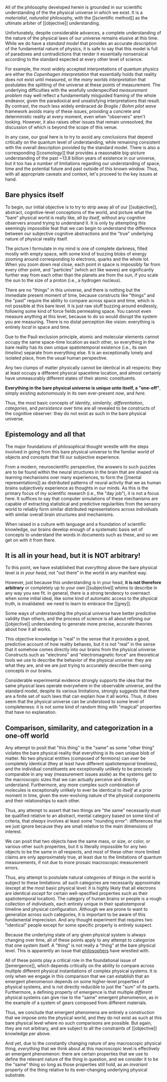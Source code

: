 All of the philosophy developed herein is grounded in our scientific understanding of the the physical universe in which we exist. It is a _materialist_, _naturalist_ philosophy, with the [[scientific method]] as the ultimate arbiter of [[objective]] understanding.

Unfortunately, despite considerable advances, a complete understanding of the nature of the physical laws of our universe remains elusive at this time. While we do have a _standard model_ that provides an accurate _description_ of the fundamental nature of physics, it is safe to say that this model is full of paradoxes and contradictions that render it essentially nonsensical according to the standard expected at every other level of science.

For example, the most widely accepted interpretations of quantum physics are either the _Copenhagen interpretation_ that essentially holds that reality does not exist until measured, or the _many worlds interpretation_ that postulates the splitting of the universe at these points of measurement. The underlying difficulties with the woefully underspecified _measurement problem_ may well reflect a fundamentally misguided framing of the whole endeavor, given the paradoxical and unsatisfying interpretations that result. By contrast, the much less widely embraced _de Broglie / Bohm_ _pilot wave_ framework avoids many of these issues, providing a concrete and deterministic reality at every moment, even when "observers" aren't looking. However, it also raises other issues that remain unresolved, the discussion of which is beyond the scope of this venue.

In any case, our goal here is to try to avoid any conclusions that depend critically on the quantum level of understanding, while remaining consistent with the overall description provided by the standard model. There is also a corresponding [[cosmology]] that provides a reasonable big-picture understanding of the past ~13.8 billion years of existence in our universe, but it too has a number of limitations regarding our understanding of space, time and the potential future and past outside of this known window. Thus, with all appropriate caveats and context, let's proceed to the key issues at hand.

## Bare physics itself

To begin, our initial objective is to try to strip away all of our [[subjective]], abstract, cognitive-level conceptions of the world, and picture what the "bare" physical world is really like, _all by itself_, without any cognitive observers around trying to understand it. It is only by attempting this seemingly impossible feat that we can begin to understand the difference between our subjective cognitive abstractions and the "true" underlying nature of physical reality itself.

The picture I formulate in my mind is one of complete darkness, filled mostly with empty space, with some kind of buzzing blobs of energy zooming around corresponding to electrons, quarks and the whole lot. When you zoom down real close, each point in space is impossibly far from every other point, and "particles" (which act like waves) are significantly further way from each other than the planets are from the sun, if you scale the sun to the size of a proton (i.e., a hydrogen nucleus).

There are no "things" in this universe, and there is nothing but the immediate present moment of time, because constructs like "things" and the "past" require the ability to compare across space and time, which is not possible at this bare level. It is just raw stuff buzzing around endlessly, following some kind of force fields permeating  space. You cannot even measure anything at this level, because to do so would disrupt the system you are measuring. There is no distal perception like vision: everything is entirely _local_ in space and time.

Due to the Pauli exclusion principle, atomic and molecular elements cannot occupy the same space-time location as each other, so everything in the bare reality has its own unique spatiotemporal existence (i.e., its own _timeline_) separate from everything else. It is an exceptionally lonely and isolated place, from the usual human perspective.

Any two clumps of matter physically cannot be identical in all respects: they at least occupy a different physical spacetime location, and almost certainly have unmeasurably different states of their atomic constituents. 

**Everything in the bare physical universe is unique unto itself, a "one-off"**, simply existing autonomously in its own ever-present _now_, and _here_.

Thus, the most basic concepts of _identity_, _similarity_, _differentiation_, _categories_, and _persistence_ over time are all revealed to be constructs of the cognitive observer: they do not exist as such in the bare physical universe.

## Epistemology and all that

The major foundations of philosophical thought wrestle with the steps involved in going from this bare physical universe to the familiar world of objects and concepts that fill our subjective experience.

From a modern, neuroscientific perspective, the answers to such puzzles are to be found within the neural structures in the brain that are shaped via learning mechanisms over many experiences, to form the [[mental representations]] as distributed patterns of neural activity that we as human brains subjectively experience as thoughts in our minds. As this is the primary focus of my scientific research (i.e., the "day job"), it is not a focus here. It suffices to say that computer simulations of these mechanisms are capable of extracting statistical and predictive regularities from the sensory world to reliably form similar distributed representations across individuals with similar overall brain structures and mechanisms.

When raised in a culture with language and a foundation of scientific knowledge, our brains develop enough of a systematic basis set of concepts to understand the words in documents such as these, and so we get on with it from there.

## It is all in your head, but it is NOT arbitrary!

To this point, we have established that _everything_ above the bare physical level _is in your head_, not "out there" in the world in any manifest way.

However, just because this understanding is in your head, **it is not therefore arbitrary** or completely up to your own [[subjective]] whims to describe in any way you see fit. In general, there is a strong tendency to overreact when some initial ideal, like some kind of automatic access to the physical truth, is invalidated: we need to learn to embrace the [[grey]].

Some ways of understanding the physical universe have better predictive validity than others, and the process of science is all about refining our [[objective]] understanding to generate more precise, accurate theories about how it all works.

This objective knowledge is "real" in the sense that it provides a good, predictive account of how reality behaves, but it is not "real" in the sense that it somehow comes directly into our brains from the physical universe. Constructs such as "electrons" and "electromagnetic force" are theoretical tools we use to describe the behavior of the physical universe: they are what they are, and we are just trying to accurately describe them using concepts in our brains.

Considerable experimental evidence strongly supports the idea that the same physical laws operate everywhere in the observable universe, and the standard model, despite its various limitations, strongly suggests that there are a finite set of such laws that can explain how it all works. Thus, it does seem that the physical universe can be understood to some level of completeness: it is not some kind of random thing with "magical" properties that have no explanation.

## Comparison, similarity, and categorization in a one-off world

Any attempt to posit that "this thing" is the "same" as some "other thing" violates the bare physical reality that everything is its own unique blob of matter. No two physical entities (composed of fermions) can _ever_ be completely identical (they at least have different spatiotemporal timelines), and the individual constituents are exceptionally unlikely to be precisely comparable in any way (measurement issues aside) as the systems get to the macroscopic sizes that we can actually perceive and directly understand. Furthermore, any more complex such combination of molecules is exceptionally unlikely to ever be identical to _itself_ at a prior moment in time, given the ever-evolving nature of the physical components and their relationships to each other.

Thus, any attempt to assert that two things are "the same" necessarily must be qualified relative to an abstract, mental category based on some kind of criteria, that _always_ involves at least some "rounding error": differences that we just ignore because they are small relative to the main dimensions of interest.

We can posit that two objects have the same mass, or size, or color, or various other such properties, but it is literally impossible for any two objects to be the same in _all_ respects, and most of these other more limited claims are only approximately true, at least due to the limitations of quantum measurements, if not due to more prosaic macroscopic measurement errors.

Thus, any attempt to postulate natural _categories_ of things in the world is subject to these limitations: all such categories are necessarily approximate (except at the most basic physical level: it is highly likely that all electrons are identical _except_ for certain well-specified properties such as their spatiotemporal location). The category of human brains or people is a rough collection of _individuals_, each entirely unique in their spatiotemporal timeline and physical configuration. Although we are prone to want to generalize across such categories, it is important to be aware of this fundamental imprecision. And any thought experiment that requires two "identical" people except for some specific property is entirely suspect.

Because the underlying state of any given physical system is always changing over time, all of these points apply to any attempt to categorize that one system itself. A "thing" is not really a "thing" at the bare physical level. This is apparently an issue that [philosophers](https://plato.stanford.edu/entries/identity/) have wrestled with.

All of these points play a critical role in the foundational issue of [[emergence]], which depends critically on the ability to compare across multiple different physical instantiations of complex physical systems. It is only when we engage in this comparison that we can establish that an emergent phenomenon depends on some higher-level properties of physical systems, and is not directly reducible to just the "sum" of its parts. Furthermore, a defining property of emergence is that multiple _different_ physical systems can give rise to the "same" emergent phenomenon, as in the example of a system of gears composed from different materials.

Thus, we conclude that emergent phenomena are entirely a construction that we impose onto the physical world, and they do not exist as such at this bare physical level where no such comparisons are possible. But again, they are not arbitrary, and are subject to all the constraints of [[objective]] knowledge per above.

And yet, due to the constantly changing nature of any macroscopic physical thing, _everything_ that we think about at this macroscopic level is effectively an emergent phenomenon: there are certain properties that we use to define the relevant nature of the thing in question, and we consider it to be the "same" thing so long as those properties still hold, as an _invariant_ property of the thing relative to its ever-changing underlying physical substrate.


